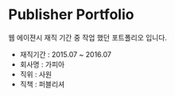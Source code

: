 # Publisher Portfolio

웹 에이젼시 재직 기간 중 작업 했던 포트폴리오 입니다.

- 재직기간 : 2015.07 ~ 2016.07
- 회사명 : 가피아
- 직위 : 사원
- 직책 : 퍼블리셔

